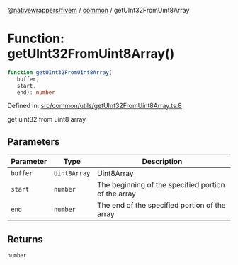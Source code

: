 [@nativewrappers/fivem](../../README.md) / [common](../README.md) / getUInt32FromUint8Array

# Function: getUInt32FromUint8Array()

```ts
function getUInt32FromUint8Array(
   buffer, 
   start, 
   end): number
```

Defined in: [src/common/utils/getUInt32FromUint8Array.ts:8](https://github.com/nativewrappers/nativewrappers/blob/0bf5a50fdb39736240229f922b5089be4fd3a85c/src/common/utils/getUInt32FromUint8Array.ts#L8)

get uint32 from uint8 array

## Parameters

| Parameter | Type | Description |
| ------ | ------ | ------ |
| `buffer` | `Uint8Array` | Uint8Array |
| `start` | `number` | The beginning of the specified portion of the array |
| `end` | `number` | The end of the specified portion of the array |

## Returns

`number`
